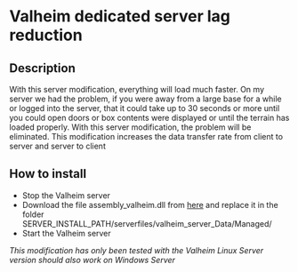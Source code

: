 # Valheim dedicated server lag reduction

## Description
With this server modification, everything will load much faster.
On my server we had the problem, if you were away from a large base for a while or logged into the server, that it could take up to 30 seconds or more until you could open doors or box contents were displayed or until the terrain has loaded properly. With this server modification, the problem will be eliminated.
This modification increases the data transfer rate from client to server and server to client 

## How to install
- Stop the Valheim server 
- Download the file assembly_valheim.dll from [here](https://github.com/Fr1tzl1/Valheim_dedicated_server_lag_reduction/releases) and replace it in the folder SERVER_INSTALL_PATH/serverfiles/valheim_server_Data/Managed/
- Start the Valheim server 

*This modification has only been tested with the Valheim Linux Server version should also work on Windows Server*
